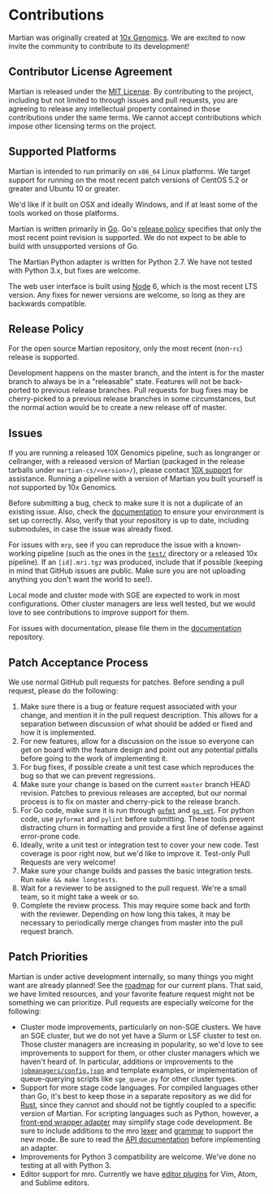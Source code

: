 # Contributions

Martian was originally created at
[10x Genomics](https://www.10xgenomics.com/). We are excited to
now invite the community to contribute to its development!

## Contributor License Agreement
Martian is released under the [MIT License](../LICENSE).  By contributing to
the project, including but not limited to through issues and pull requests,
you are agreeing to release any intellectual property contained in those
contributions under the same terms.  We cannot accept contributions which
impose other licensing terms on the project.

## Supported Platforms
Martian is intended to run primarily on `x86_64` Linux platforms. We target
support for running on the most recent patch versions of CentOS 5.2 or
greater and Ubuntu 10 or greater.

We'd like if it built on OSX and ideally Windows, and if at least some of the
tools worked on those platforms.

Martian is written primarily in [Go](https://golang.org/).  Go's
[release policy](https://golang.org/doc/devel/release.html#policy) specifies
that only the most recent point revision is supported.  We do not expect
to be able to build with unsupported versions of Go.

The Martian Python adapter is written for Python 2.7.  We have not tested with
Python 3.x, but fixes are welcome.

The web user interface is built using [Node](https://nodejs.org/) 6, which is
the most recent LTS version.  Any fixes for newer versions are welcome,
so long as they are backwards compatible.

## Release Policy
For the open source Martian repository, only the most recent (non-`rc`)
release is supported.  

Development happens on the master branch, and the intent is for the master
branch to always be in a "releasable" state.  Features will not be back-ported
to previous release branches.  Pull requests for bug fixes may be cherry-picked
to a previous release branches in some circumstances, but the normal action
would be to create a new release off of master.

## Issues
If you are running a released 10X Genomics pipeline, such as
longranger or cellranger, with a released version of Martian (packaged
in the release tarballs under `martian-cs/<version>/`), please contact
[10X support](https://support.10xgenomics.com/) for assistance.  Running
a pipeline with a version of Martian you built yourself is not supported
by 10x Genomics.

Before submitting a bug, check to make sure it is not a duplicate of an
existing issue.  Also, check the
[documentation](http://martian-lang.org/) to ensure your environment is set up
correctly.  Also, verify that your repository is up to date, including
submodules, in case the issue was already fixed.

For issues with `mrp`, see if you can reproduce the issue
with a known-working pipeline (such as the ones in the [`test/`](../test)
directory or a released 10x pipeline).  If an `[id].mri.tgz` was produced, include
that if possible (keeping in mind that GitHub issues are public.  Make sure you
are not uploading anything you don't want the world to see!).

Local mode and cluster mode with SGE are expected to work in most
configurations. Other cluster managers are less well tested, but we would love
to see contributions to improve support for them.

For issues with documentation, please file them in the
[documentation](https://github.com/martian-lang/martian-docs) repository.

## Patch Acceptance Process
We use normal GitHub pull requests for patches.  Before sending a pull request,
please do the following:

1. Make sure there is a bug or feature request associated with your change, and
mention it in the pull request description.  This allows for a separation
between discussion of what should be added or fixed and how it is implemented.
2. For new features, allow for a discussion on the issue so everyone can get on
board with the feature design and point out any potential pitfalls before going
to the work of implementing it.
3. For bug fixes, if possible create a unit test case which reproduces the bug
so that we can prevent regressions.
4. Make sure your change is based on the current `master` branch HEAD revision.
Patches to previous releases are accepted, but our normal process is to fix
on master and cherry-pick to the release branch.
4. For Go code, make sure it is run through
[`gofmt`](https://golang.org/cmd/gofmt/) and
[`go vet`](https://golang.org/cmd/vet/).  For python code, use `pyformat` and
`pylint` before submitting.  These tools prevent distracting churn in
formatting and provide a first line of defense against error-prone code.
5. Ideally, write a unit test or integration test to cover your new code. Test
coverage is poor right now, but we'd like to improve it.  Test-only Pull
Requests are very welcome!
6. Make sure your change builds and passes the basic integration tests.  Run
`make && make longtests`.
7. Wait for a reviewer to be assigned to the pull request.  We're a small team,
so it might take a week or so.
8. Complete the review process.  This may require some back and forth with the
reviewer.  Depending on how long this takes, it may be necessary to
periodically merge changes from master into the pull request branch.

## Patch Priorities
Martian is under active development internally, so many things you might want
are already planned!  See the [roadmap](http://martian-lang.org/roadmap) for
our current plans.  That said, we have limited resources, and your favorite
feature request might not be something we can prioritize.  Pull requests are
especially welcome for the following:

* Cluster mode improvements, particularly on non-SGE clusters.  We have an
SGE cluster, but we do not yet have a Slurm or LSF cluster to test on.  Those
cluster managers are increasing in popularity, so we'd love to see improvements
to support for them, or other cluster managers which we haven't heard of. In
particular, additions or improvements to the
[`jobmanagers/config.json`](../jobmanagers/config.json) and template examples,
or implementation of queue-querying scripts like `sge_queue.py` for other
cluster types.
* Support for more stage code languages.  For compiled languages other than Go,
it's best to keep those in a separate repository as we did for
[Rust](https://github.com/martian-lang/martian-rust), since they cannot and
should not be tightly coupled to a specific version of Martian.  For scripting
languages such as Python, however, a
[front-end wrapper adapter](../adapters/python/martian_shell.py) may simplify
stage code development.  Be sure to include additions to the mro
[lexer](../src/martian/core/lexer.go) and [grammar](../src/martian/syntax/grammar.y)
to support the new mode.  Be sure to read the
[API documentation](../adapters/README.md) before implementing an adapter.
* Improvements for Python 3 compatibility are welcome.  We've done no testing
at all with Python 3.
* Editor support for mro.  Currently we have [editor plugins](../tools/syntax)
for Vim, Atom, and Sublime editors.
